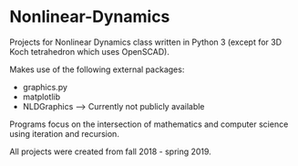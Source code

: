 # Nonlinear-Dynamics
Projects for Nonlinear Dynamics class written in Python 3 (except for 3D Koch tetrahedron which uses OpenSCAD).

Makes use of the following external packages:
* graphics.py
* matplotlib
* NLDGraphics --> Currently not publicly available

Programs focus on the intersection of mathematics and computer science using iteration and recursion. 

All projects were created from fall 2018 - spring 2019.



